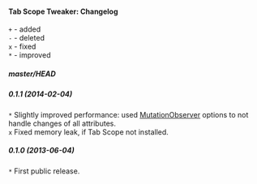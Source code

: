 ﻿#### Tab Scope Tweaker: Changelog

`+` - added<br>
`-` - deleted<br>
`x` - fixed<br>
`*` - improved<br>

##### master/HEAD
##### 0.1.1 (2014-02-04)
`*` Slightly improved performance: used <a href="https://developer.mozilla.org/en-US/docs/Web/API/MutationObserver">MutationObserver</a> options to not handle changes of all attributes.<br>
`x` Fixed memory leak, if Tab Scope not installed.<br>

##### 0.1.0 (2013-06-04)
`*` First public release.<br>